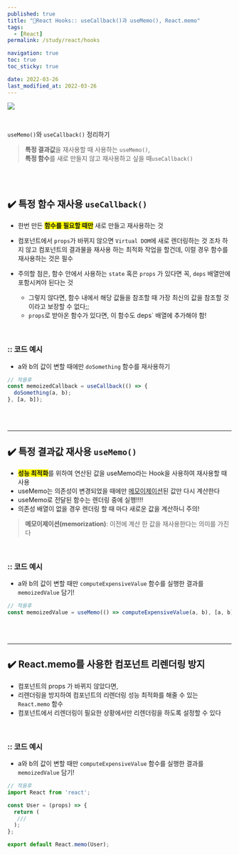 ```yaml
---
published: true
title: "🚀React Hooks:: useCallback()과 useMemo(), React.memo"
tags:
  - [React]
permalink: /study/react/hooks

navigation: true
toc: true
toc_sticky: true

date: 2022-03-26
last_modified_at: 2022-03-26
---
```


![](https://images.velog.io/images/april_5/post/6ed47d67-0a2b-4fa3-8f65-e952e9ff7a7d/image.png)

<br />

`useMemo()`와 `useCallback()` 정리하기

> **특정 결과값**을 재사용할 때 사용하는 `useMemo()`, <br />**특정 함수**를 새로 만들지 않고 재사용하고 싶을 때`useCallback()`

<br /><br />

## ✔️ 특정 함수 재사용 `useCallback()`

- 한번 만든 <span style="background-color:yellow">**함수를 필요할 때만**</span> 새로 만들고 재사용하는 것
- 컴포넌트에서 `props`가 바뀌지 않으면 `Virtual DOM`에 새로 렌더링하는 것 조차 하지 않고 컴포넌트의 결과물을 재사용 하는 최적화 작업을 할건데, 이럴 경우 함수를 재사용하는 것은 필수

- 주의할 점은, 함수 안에서 사용하는 `state` 혹은 `props` 가 있다면 꼭, `deps` 배열안에 포함시켜야 된다는 것
  - 그렇지 않다면, 함수 내에서 해당 값들을 참조할 때 가장 최신의 값을 참조할 것이라고 보장할 수 없다;;
  - `props`로 받아온 함수가 있다면, 이 함수도 deps` 배열에 추가해야 함!

<br />

### :: 코드 예시

- a와 b의 값이 변할 때에만 `doSomething` 함수를 재사용하기

```jsx
// 적용후
const memoizedCallback = useCallback(() => {
  doSomething(a, b);
}, [a, b]);
```

<br /><br />

---

## ✔️ 특정 결과값 재사용 `useMemo()`

- <span style="background-color:yellow">**성능 최적화**</span>를 위하여 연산된 값을 useMemo라는 Hook을 사용하여 재사용할 때 사용
- useMemo는 의존성이 변경되었을 때에만 [메모이제이션](https://ko.wikipedia.org/wiki/%EB%A9%94%EB%AA%A8%EC%9D%B4%EC%A0%9C%EC%9D%B4%EC%85%98)된 값만 다시 계산한다
- useMemo로 전달된 함수는 렌더링 중에 실행!!!!
- 의존성 배열이 없을 경우 렌더링 할 때 마다 새로운 값을 계산하니 주의!

> **메모이제이션(memorization)**: 이전에 계산 한 값을 재사용한다는 의미를 가진다

<br />

### :: 코드 예시

- a와 b의 값이 변할 때만 `computeExpensiveValue` 함수를 실행한 결과를 `memoizedValue` 담기!

```jsx
// 적용후
const memoizedValue = useMemo(() => computeExpensiveValue(a, b), [a, b]);
```

<br /><br />

---

## ✔️ React.memo를 사용한 컴포넌트 리렌더링 방지

- 컴포넌트의 props 가 바뀌지 않았다면,
- 리렌더링을 방지하여 컴포넌트의 리렌더링 성능 최적화를 해줄 수 있는 `React.memo` 함수
- 컴포넌트에서 리렌더링이 필요한 상황에서만 리렌더링을 하도록 설정할 수 있다

<br />

### :: 코드 예시

- a와 b의 값이 변할 때만 `computeExpensiveValue` 함수를 실행한 결과를 `memoizedValue` 담기!

```jsx
// 적용후
import React from 'react';

const User = (props) => {
  return (
   ///
  );
};

export default React.memo(User);
```

<br /><br />
